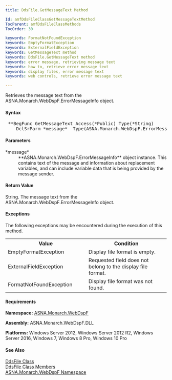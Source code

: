 ```yaml
---
title: DdsFile.GetMessageText Method

Id: amfDdsFileClassGetMessageTextMethod
TocParent: amfDdsFileClassMethods
TocOrder: 30

keywords: FormatNotFoundException
keywords: EmptyFormatException
keywords: ExternalFieldException
keywords: GetMessageText method
keywords: DdsFile.GetMessageText method
keywords: error message, retrieving message text
keywords: how to, retrieve error message text
keywords: display files, error message text
keywords: web controls, retrieve error message text

---
```


Retrieves the message text from the ASNA.Monarch.WebDspF.ErrorMessageInfo object.

#### Syntax
<pre class="prettyprint"> **BegFunc GetMessageText Access(*Public) Type(*String)
    DclSrParm *message*  Type(ASNA.Monarch.WebDspF.ErrorMessageInfo)** </pre>

#### Parameters
<dl>
        <dt>
 *message* 
        </dt>
        <dd>
 **ASNA.Monarch.WebDspF.ErrorMessageInfo**  object
        instance. This contains text of the message and information
        about replacement variables, and can include variable data
        that is being provided by the message sender.</dd>
</dl>

<!--mine -->

#### Return Value
String. The message text from the ASNA.Monarch.WebDspF.ErrorMessageInfo object.
<!--mine -->

#### Exceptions
The following exceptions may be encountered during the execution of this method.
<table class="mytable" cellspacing="0" cellpadding="4" width="90%">
          <colgroup><col width="50%" /><col width="50%" />
          </colgroup>
          <tr><th>Value</th>
           <th>Condition</th>
          </tr>
          <tr>
            <td>EmptyFormatException</td>
            <td>Display file format is
            empty.</td>
          </tr>
          <tr>
            <td>ExternalFieldException</td>
            <td>Requested field does not
            belong to the display file format.</td>
          </tr>
          <tr>
            <td>FormatNotFoundException</td>
            <td>Display file format was not
            found.</td>
          </tr>
</table>

#### Requirements
**Namespace:** [ASNA.Monarch.WebDspF](amfWebDspFNamespace.html)

**Assembly:** ASNA.Monarch.WebDspF.DLL

**Platforms:** Windows Server 2012, Windows Server 2012 R2, Windows Server 2016, Windows 7, Windows 8 Pro, Windows 10 Pro

#### See Also
[DdsFile Class](amfDdsFileClass.html) <br clear="none" /> [DdsFile Class Members](amfDdsFileClassMembers.html) <br clear="none" /> [ ASNA.Monarch.WebDspF Namespace](amfWebDspFNamespace.html) 
